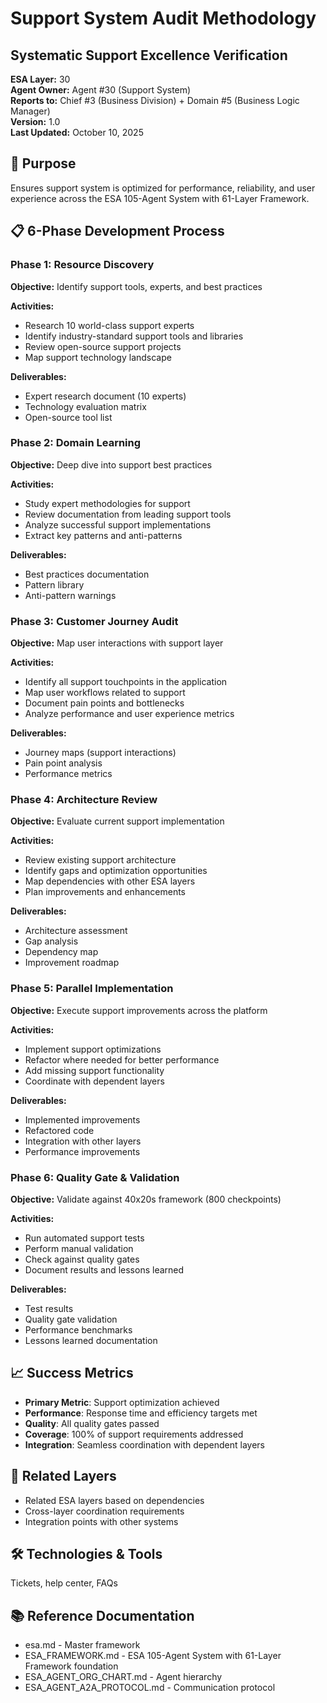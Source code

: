# Support System Audit Methodology
## Systematic Support Excellence Verification

**ESA Layer:** 30  
**Agent Owner:** Agent #30 (Support System)  
**Reports to:** Chief #3 (Business Division) + Domain #5 (Business Logic Manager)  
**Version:** 1.0  
**Last Updated:** October 10, 2025

## 🎯 Purpose
Ensures support system is optimized for performance, reliability, and user experience across the ESA 105-Agent System with 61-Layer Framework.

## 📋 6-Phase Development Process

### Phase 1: Resource Discovery
**Objective:** Identify support tools, experts, and best practices

**Activities:**
- Research 10 world-class support experts
- Identify industry-standard support tools and libraries
- Review open-source support projects
- Map support technology landscape

**Deliverables:**
- Expert research document (10 experts)
- Technology evaluation matrix
- Open-source tool list

### Phase 2: Domain Learning
**Objective:** Deep dive into support best practices

**Activities:**
- Study expert methodologies for support
- Review documentation from leading support tools
- Analyze successful support implementations
- Extract key patterns and anti-patterns

**Deliverables:**
- Best practices documentation
- Pattern library
- Anti-pattern warnings

### Phase 3: Customer Journey Audit
**Objective:** Map user interactions with support layer

**Activities:**
- Identify all support touchpoints in the application
- Map user workflows related to support
- Document pain points and bottlenecks
- Analyze performance and user experience metrics

**Deliverables:**
- Journey maps (support interactions)
- Pain point analysis
- Performance metrics

### Phase 4: Architecture Review
**Objective:** Evaluate current support implementation

**Activities:**
- Review existing support architecture
- Identify gaps and optimization opportunities
- Map dependencies with other ESA layers
- Plan improvements and enhancements

**Deliverables:**
- Architecture assessment
- Gap analysis
- Dependency map
- Improvement roadmap

### Phase 5: Parallel Implementation
**Objective:** Execute support improvements across the platform

**Activities:**
- Implement support optimizations
- Refactor where needed for better performance
- Add missing support functionality
- Coordinate with dependent layers

**Deliverables:**
- Implemented improvements
- Refactored code
- Integration with other layers
- Performance improvements

### Phase 6: Quality Gate & Validation
**Objective:** Validate against 40x20s framework (800 checkpoints)

**Activities:**
- Run automated support tests
- Perform manual validation
- Check against quality gates
- Document results and lessons learned

**Deliverables:**
- Test results
- Quality gate validation
- Performance benchmarks
- Lessons learned documentation

## 📈 Success Metrics
- **Primary Metric**: Support optimization achieved
- **Performance**: Response time and efficiency targets met
- **Quality**: All quality gates passed
- **Coverage**: 100% of support requirements addressed
- **Integration**: Seamless coordination with dependent layers

## 🔗 Related Layers
- Related ESA layers based on dependencies
- Cross-layer coordination requirements
- Integration points with other systems

## 🛠️ Technologies & Tools
Tickets, help center, FAQs

## 📚 Reference Documentation
- esa.md - Master framework
- ESA_FRAMEWORK.md - ESA 105-Agent System with 61-Layer Framework foundation
- ESA_AGENT_ORG_CHART.md - Agent hierarchy
- ESA_AGENT_A2A_PROTOCOL.md - Communication protocol
